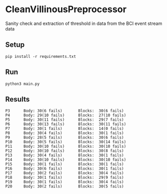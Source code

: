 # CleanVillinousPreprocessor

Sanity check and extraction of threshold in data from the BCI event stream data

## Setup

    pip install -r requirements.txt

## Run


    python3 main.py

## Results

    P3      Body: 30(6 fails)       Blocks:  30(6 fails)
    P4      Body: 29(10 fails)      Blocks:  27(10 fails)
    P5      Body: 30(11 fails)      Blocks:  29(7 fails)
    P6      Body: 30(13 fails)      Blocks:  30(11 fails)
    P7      Body: 30(1 fails)       Blocks:  14(0 fails)
    P8      Body: 30(4 fails)       Blocks:  30(1 fails)
    P9      Body: 28(5 fails)       Blocks:  30(6 fails)
    P10     Body: 30(5 fails)       Blocks:  30(14 fails)
    P11     Body: 30(10 fails)      Blocks:  30(10 fails)
    P12     Body: 30(10 fails)      Blocks:  30(8 fails)
    P13     Body: 30(4 fails)       Blocks:  30(1 fails)
    P14     Body: 30(10 fails)      Blocks:  30(10 fails)
    P15     Body: 30(1 fails)       Blocks:  30(1 fails)
    P16     Body: 30(6 fails)       Blocks:  30(1 fails)
    P17     Body: 30(2 fails)       Blocks:  30(4 fails)
    P18     Body: 30(1 fails)       Blocks:  29(9 fails)
    P19     Body: 30(1 fails)       Blocks:  30(4 fails)
    P20     Body: 30(2 fails)       Blocks:  30(5 fails)
